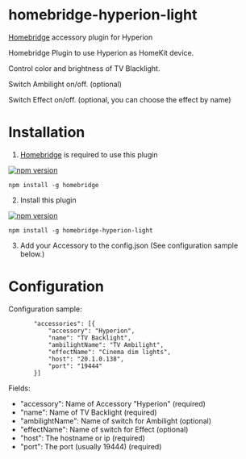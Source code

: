 # homebridge-hyperion-light
[Homebridge](https://github.com/nfarina/homebridge) accessory plugin for Hyperion

Homebridge Plugin to use Hyperion as HomeKit device.
  
Control color and brightness of TV Blacklight.

Switch Ambilight on/off. (optional)

Switch Effect on/off. (optional, you can choose the effect by name)

# Installation

1. [Homebridge](https://github.com/nfarina/homebridge) is required to use this plugin 

[![npm version](https://badge.fury.io/js/homebridge.svg)](https://badge.fury.io/js/homebridge)
```
npm install -g homebridge
```
2. Install this plugin 

[![npm version](https://badge.fury.io/js/homebridge-hyperion-light.svg)](https://badge.fury.io/js/homebridge-hyperion-light)
```
npm install -g homebridge-hyperion-light
```
3. Add your Accessory to the config.json (See configuration sample below.)


# Configuration

Configuration sample:

 ```
        "accessories": [{
            "accessory": "Hyperion",
            "name": "TV Backlight",
            "ambilightName": "TV Ambilight",
            "effectName": "Cinema dim lights",
            "host": "20.1.0.138",
            "port": "19444"
        }]
```

Fields:

* "accessory": Name of Accessory "Hyperion" (required)
* "name": Name of TV Backlight (required)
* "ambilightName": Name of switch for Ambilight (optional)
* "effectName": Name of switch for Effect (optional)
* "host": The hostname or ip (required)
* "port": The port (usually 19444) (required)
